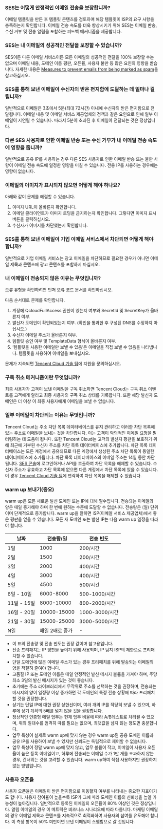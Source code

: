 [](id:que1) 
### SES는 어떻게 안정적인 이메일 전송을 보장합니까?
이메일 템플릿을 만든 후 템플릿 콘텐츠를 검토하여 해당 템플릿이 ISP의 요구 사항을 충족하는지 확인합니다. 이메일 전송 속도를 더욱 향상시키기 위해 SES는 이메일 반송, 수신 거부 및 전송 알림을 포함하는 피드백 메커니즘을 제공합니다.

[](id:que2) 
### SES는 내 이메일의 성공적인 전달을 보장할 수 있습니까?
SES이든 다른 이메일 서비스이든 모든 이메일의 성공적인 전달을 100% 보장할 수는 없으며 이메일 내용, 도메인 이름 평판, 오픈율, 사용자 불만 등 많은 요인의 영향을 받습니다. 자세한 내용은 [Measures to prevent emails from being marked as spam](https://intl.cloud.tencent.com/document/product/1084/42369)을 참고하십시오.


[](id:que3) 
### SES를 통해 보낸 이메일이 수신자의 받은 편지함에 도달하는 데 얼마나 걸립니까?
일반적으로 이메일은 3초에서 5분(최대 72시간) 이내에 수신자의 받은 편지함으로 전달됩니다. 이메일 내용 및 이메일 서비스 제공업체의 정책과 같은 요인으로 인해 일부 이메일이 지연될 수 있습니다. 따라서 5분이 초과된 후 이메일이 전달되는 것은 정상입니다.

[](id:que4) 
### 다른 SES 사용자로 인한 이메일 반송 또는 수신 거부가 내 이메일 전송 속도에 영향을 줍니까?
일반적으로 공유 IP를 사용하는 경우 다른 SES 사용자로 인한 이메일 반송 또는 불만 사항이 이메일 전송 속도에 일정한 영향을 미칠 수 있습니다. 전용 IP를 사용하는 경우에는 영향이 없습니다.

[](id:que5) 
### 이메일의 이미지가 표시되지 않으면 어떻게 해야 하나요?
아래와 같이 문제를 해결할 수 있습니다.

1. 이미지 URL이 올바른지 확인합니다.
2. 이메일 클라이언트가 이미지 로딩을 금지하는지 확인합니다. 그렇다면 이미지 표시 버튼을 클릭하십시오.
3. 수신자가 이미지를 차단했는지 확인합니다.

[](id:que6) 
### SES를 통해 보낸 이메일이 기업 이메일 서비스에서 차단되면 어떻게 해야 합니까?
일반적으로 기업 이메일 서비스는 광고 이메일을 차단하므로 필요한 경우가 아니면 이메일 제목과 콘텐츠에 광고 콘텐츠를 포함하지 마십시오.

[](id:que7) 
### 내 이메일이 전송되지 않은 이유는 무엇입니까?
오류 유형을 확인하려면 먼저 오류 코드 문서를 확인하십시오.

다음 순서대로 문제를 확인합니다.
1. 계정에 QcloudFullAccess 권한이 있는지 여부와 SecretId 및 SecretKey가 올바른지 여부.
2. 발신자 도메인이 확인되었는지 여부. (확인을 통과한 후 구성된 DNS를 수정하지 마십시오.)
3. 수신자 이메일 주소가 올바른지 여부.
4. 템플릿 승인 여부 및 TemplateData 형식이 올바른지 여부.
5. ‘템플릿을 사용한 이메일만 보낼 수 있음’은 이메일을 직접 보낼 수 없음을 나타냅니다. 템플릿을 사용하여 이메일을 보내십시오.

문제가 지속되면 [Tencent Cloud 기술 팀](https://console.cloud.tencent.com/workorder/category)에 지원을 문의하십시오.

[](id:que8) 
### 구독 취소 메커니즘이란 무엇입니까?
최종 사용자가 고객이 보낸 이메일을 구독 취소하면 Tencent Cloud는 구독 취소 이벤트를 고객에게 알리고 최종 사용자의 구독 취소 상태를 기록합니다. 또한 해당 발신자 도메인은 더 이상 이 최종 사용자에게 이메일을 보낼 수 없습니다.

[](id:que9) 
### 일부 이메일이 차단되는 이유는 무엇입니까?
Tencent Cloud는 주소 차단 목록 데이터베이스를 유지 관리하고 이러한 차단 목록에 있는 주소로 이메일을 보내는 것을 차단합니다. 이는 고객이 악의적인 이메일 요청을 필터링하는 데 도움이 됩니다. 또한 Tencent Cloud는 고객의 발신자 평판을 보호하기 위해 최근에 거부된 수신자 주소를 차단 목록 데이터베이스에 추가합니다. 차단 목록 데이터베이스는 모든 계정에서 공유되므로 다른 계정에서 생성된 주소 차단 목록이 동일한 데이터베이스에 추가됩니다. 차단 목록 데이터베이스의 이메일 주소는 14일 동안 차단됩니다. [SES 콘솔](https://console.cloud.tencent.com/ses/stats)에 로그인하거나 API를 호출하여 차단 목록을 해제할 수 있습니다. 수신자 주소가 유효하고 차단 목록에 없으면 다른 계정에서 차단 목록에 있을 수 있습니다. 이 경우 [Tencent Cloud 기술 팀](https://console.cloud.tencent.com/workorder/category)에 연락하여 차단 목록을 해제할 수 있습니다.

[](id:warmup)
### warm up 보내기(중요)

warm up은 모든 새로운 발신 도메인 또는 IP에 대해 필수입니다. 전송되는 이메일의 양은 매일 증가해야 하며 한 번에 원하는 수준에 도달할 수 없습니다. 전송량은 (일) 단위이며 단계적으로 증가합니다. warm up을 잘하면 ISP(이메일 서비스 제공업체)에서 좋은 평판을 얻을 수 있습니다. 모든 새 도메인 또는 발신 IP는 다음 warm up 일정을 따라야 합니다.

| 날짜   | 전송량/일  | 전송 빈도     |
| --------- | ------------ | ---------------- |
| 1일   | 1000     | 200/시간    |
| 2일   | 1500     | 200/시간    |
| 3일   | 2000     | 400/시간    |
| 4일   | 3000     | 400/시간    |
| 5일   | 4500     | 500/시간    |
| 6일 - 10일 | 6000-8000  | 500-1000/시간 |
| 11일 - 15일 | 8000-10000  | 800-2000/시간 |
| 16일 - 20일 | 10000-15000 | 1000-3000/시간 |
| 21일 - 30일 | 15000-25000 | 3000-5000/시간 |
| N일   | 매일 2배로 증가 | - |

- 이 표의 전송량 및 전송 빈도는 권장 값이며 참고용입니다.
- 전송 프리패치는 IP 평판을 높이기 위해 사용되며, IP 탐지 ISP의 제한으로 프리패치할 수 없습니다.
- 단일 도메인에 많은 이메일 주소가 있는 경우 프리패치를 위해 발송되는 이메일의 양을 적절히 줄여야 합니다.
- 고품질 IP 또는 도메인 이름은 매일 안정적인 발신 메시지 볼륨을 가져야 하며, 주당 최소 3일의 발신 메시지가 있는 것이 좋습니다.
- 초기에는 주소 라이브러리에서 무작위로 주소를 선택하는 것을 권장하며, 전송되는 메시지의 양이 일정량 이상 증가하면 각 도메인의 특정 전송 상황에 따라 프리패치 할 것을 권장합니다.
- 상기는 단일 IP에 대한 권장 상한선이며, 여러 개의 IP를 적당히 보낼 수 있으며, 하루에 상기 계획의 5배를 넘지 않을 것을 권장합니다.
- 정상적인 인증형 메일 업무는 현재 업무 비율에 따라 A/B테스트로 처리될 수 있으며, 위의 절대수를 엄격히 따를 필요는 없으며, 최댓값을 넘지 않는 정도면 충분합니다.
- 업무 특성이 실제로 warm up에 맞지 않는 경우 warm up된 공용 도메인 이름과 공유 IP를 사용하여 보낼 수 있지만 신뢰도는 독립적으로 제어할 수 없습니다.
- 업무 특성이 정말 warm up에 맞지 않고, 업무 볼륨이 작고, 이메일이 사용자 오픈율이 높은 등록 이메일이고, 하루에 전송되는 이메일 수가 1만 개를 초과하지 않는 경우, 건너뛰는 것을 고려할 수 있습니다. warm up하여 직접 사용하지만 권장하지 않는 방법입니다.

[](id:use)
### 사용자 오픈율
사용자 오픈율은 이메일이 받은 편지함으로 이동할지 여부를 나타내는 중요한 지표이기도 합니다. 사용자 참여율이 높을수록 ISP가 그에 따라 도메인 이름의 신뢰성을 높일 가능성이 높아집니다. 일반적으로 등록된 이메일의 오픈율이 80% 이상인 것은 정상입니다. 알림 이메일의 경우 이 메트릭은 비즈니스 시나리오에 따라 다릅니다. 마케팅 이메일의 경우 이메일 제목과 콘텐츠를 지속적으로 최적화하여 사용자의 참여를 유도해야 합니다. 이 측정 항목이 50% 미만이면 보낸 이메일이 스팸함으로 갈 것입니다.


